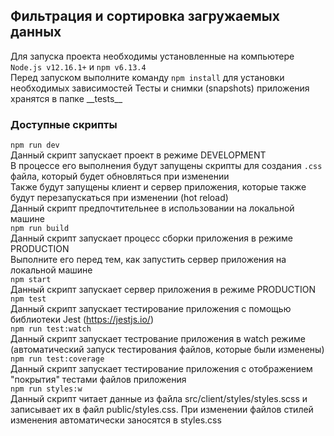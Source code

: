 ## Фильтрация и сортировка загружаемых данных
Для запуска проекта необходимы установленные на компьютере `Node.js v12.16.1+` и `npm v6.13.4`<br>
Перед запуском выполните команду `npm install` для установки необходимых зависимостей 
Тесты и снимки (snapshots) приложения хранятся в папке \_\_tests__
### Доступные скрипты
`npm run dev`<br>
Данный скрипт запускает проект в режиме DEVELOPMENT<br>
В процессе его выполнения будут запущены скрипты для создания `.css` файла, который будет обновляться при изменении<br>
Также будут запущены клиент и сервер приложения, которые также будут перезапускаться при изменении (hot reload)<br>
Данный скрипт предпочтительнее в использовании на локальной машине
<br>`npm run build`<br>
Данный скрипт запускает процесс сборки приложения в режиме PRODUCTION<br>
Выполните его перед тем, как запустить сервер приложения на локальной машине
<br>`npm start`<br>
Данный скрипт запускает сервер приложения в режиме PRODUCTION
<br>`npm test`<br>
Данный скрипт запускает тестирование приложения с помощью библиотеки Jest (https://jestjs.io/)
<br>`npm run test:watch`<br>
Данный скрипт запускает тестрование приложения в watch режиме (автоматический запуск тестирования файлов, которые были изменены)
<br>`npm run test:coverage`<br>
Данный скрипт запускает тестирование приложения с отображением "покрытия" тестами файлов приложения
<br>`npm run styles:w`<br>
Данный скрипт читает данные из файла src/client/styles/styles.scss и записывает их в файл public/styles.css. 
При изменении файлов стилей изменения автоматически заносятся в styles.css
